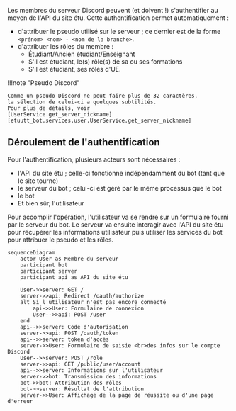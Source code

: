 Les membres du serveur Discord peuvent (et doivent !)
s'authentifier au moyen de l'API du site étu.
Cette authentification permet automatiquement :

- d'attribuer le pseudo utilisé sur le serveur ;
  ce dernier est de la forme `<prénom> <nom> - <nom de la branche>`.
- d'attribuer les rôles du membre :
    - Étudiant/Ancien étudiant/Enseignant
    - S'il est étudiant, le(s) rôle(s) de sa ou ses formations
    - S'il est étudiant, ses rôles d'UE.

!!!note "Pseudo Discord"

    Comme un pseudo Discord ne peut faire plus de 32 caractères,
    la sélection de celui-ci a quelques subtilités.
    Pour plus de détails, voir 
    [UserService.get_server_nickname][etuutt_bot.services.user.UserService.get_server_nickname]

## Déroulement de l'authentification

Pour l'authentification, plusieurs acteurs sont nécessaires :

- l'API du site étu ; celle-ci fonctionne indépendamment du bot (tant que le site tourne)
- le serveur du bot ; celui-ci est géré par le même processus que le bot
- le bot
- Et bien sûr, l'utilisateur

Pour accomplir l'opération, l'utilisateur va se rendre
sur un formulaire fourni par le serveur du bot.
Le serveur va ensuite interagir avec l'API du site
étu pour récupérer les informations utilisateur
puis utiliser les services du bot pour attribuer le pseudo et les rôles.

```mermaid
sequenceDiagram
    actor User as Membre du serveur
    participant bot
    participant server
    participant api as API du site étu
    
    User->>server: GET /
    server->>api: Redirect /oauth/authorize
    alt Si l'utilisateur n'est pas encore connecté
        api->>User: Formulaire de connexion
        User-->>api: POST /user
    end
    api-->>server: Code d'autorisation
    server->>api: POST /oauth/token
    api-->>server: token d'accès
    server->>User: Formulaire de saisie <br>des infos sur le compte Discord
    User-->>server: POST /role
    server->>api: GET /public/user/account
    api-->>server: Informations sur l'utilisateur
    server->>bot: Transmission des informations
    bot->>bot: Attribution des rôles
    bot->>server: Résultat de l'attribution
    server->>User: Affichage de la page de réussite ou d'une page d'erreur
```
